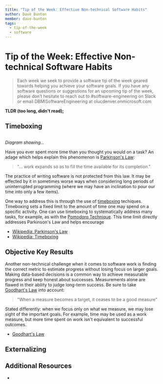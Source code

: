 ```yaml
---
title: "Tip of the Week: Effective Non-technical Software Habits"
author: Dave Bunten
member: dave-bunten
tags:
  - tip-of-the-week
  - software
---
```


# Tip of the Week: Effective Non-technical Software Habits

> Each week we seek to provide a software tip of the week geared towards helping you achieve your software goals. If you have any software questions or suggestions for an upcoming tip of the week, please don’t hesitate to reach out to #software-engineering on Slack or email DBMISoftwareEngineering at olucdenver.onmicrosoft.com

__TLDR (too long, didn't read);__

## Timeboxing

<pre class="mermaid">
</pre>
<script type="module">
  import mermaid from 'https://unpkg.com/mermaid@9/dist/mermaid.esm.min.mjs';
  mermaid.initialize({ startOnLoad: true });
</script>
_Diagram showing..._

Have you ever spent more time than you thought you would on a task? An adage which helps explain this phenomenon is [Parkinson's Law](https://www.economist.com/news/1955/11/19/parkinsons-law):

>"... work expands so as to fill the time available for its completion."

The practice of writing software is not protected from this law. It may be effected by it in sometimes worse ways when considering long periods of uninterrupted programming (where we may have an inclination to pour our time into only a few items).

One way to address this is through the use of [timeboxing](https://en.wikipedia.org/wiki/Timeboxing) techiques. Timeboxing sets a fixed limit to the amount of time one may spend on a specific activity. One can use timeboxing to systematically address many tasks, for example, as with the [Pomodoro Technique](https://en.wikipedia.org/wiki/Pomodoro_Technique). This time limit directly addresses Parkinson's Law and helps encourage

- [Wikipedia: Parkinson's Law](https://en.wikipedia.org/wiki/Parkinson%27s_law)
- [Wikipedia: Timeboxing](https://en.wikipedia.org/wiki/Timeboxing)

## Objective Key Results

Another non-technical challenge when it comes to software work is finding the correct metric to estimate progress without losing focus on larger goals. Making data-based decisions is a common way to achieve measurable progress and keep honest about successes. Measurements alone are flawed in their ability to judge long-term success. Be sure to take [Goodhart's Law](https://en.wikipedia.org/wiki/Goodhart%27s_law) into account:

> "When a measure becomes a target, it ceases to be a good measure"

Stated differently: when we focus only on what we measure, we may lose sight of the important goals. For example, time may be used as a work measure, but more time spent on work isn't equivalent to successful outcomes.

- [Goodhart's Law](https://en.wikipedia.org/wiki/Goodhart%27s_law)

## Externalizing

## Additional Resources

-
